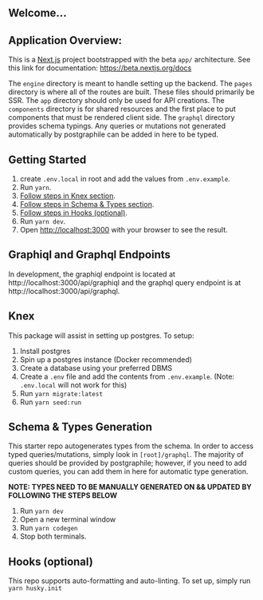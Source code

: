 ## Welcome...

## Application Overview:

This is a [Next.js](https://nextjs.org/) project bootstrapped with the beta `app/` architecture.
See this link for documentation: https://beta.nextjs.org/docs

The `engine` directory is meant to handle setting up the backend.
The `pages` directory is where all of the routes are built. These files should primarily be SSR.
The `app` directory should only be used for API creations.
The `components` directory is for shared resources and the first place to put components that must be rendered client side.
The `graphql` directory provides schema typings. Any queries or mutations not generated automatically by postgraphile can be added in here to be typed.

## Getting Started

1. create `.env.local` in root and add the values from `.env.example`.
2. Run `yarn`.
3. [Follow steps in Knex section](#knex).
4. [Follow steps in Schema & Types section](#schema--types-generation).
5. [Follow steps in Hooks (optional)](#hooks-optional).
6. Run `yarn dev`.
7. Open [http://localhost:3000](http://localhost:3000) with your browser to see the result.

## Graphiql and Graphql Endpoints

In development, the graphiql endpoint is located at http://localhost:3000/api/graphiql and the graphql query endpoint is at http://localhost:3000/api/graphql.

## Knex

This package will assist in setting up postgres.
To setup:

1. Install postgres
2. Spin up a postgres instance (Docker recommended)
3. Create a database using your preferred DBMS
4. Create a `.env` file and add the contents from `.env.example`. (Note: `.env.local` will not work for this)
5. Run `yarn migrate:latest`
6. Run `yarn seed:run`

## Schema & Types Generation

This starter repo autogenerates types from the schema. In order to access typed queries/mutations, simply look in `[root]/graphql`. The majority of queries should be provided by postgraphile; however, if you need to add custom queries, you can add them in here for automatic type generation.

**NOTE: TYPES NEED TO BE MANUALLY GENERATED ON && UPDATED BY FOLLOWING THE STEPS BELOW**

1. Run `yarn dev`
2. Open a new terminal window
3. Run `yarn codegen`
4. Stop both terminals.

## Hooks (optional)

This repo supports auto-formatting and auto-linting. To set up, simply run `yarn husky.init`
